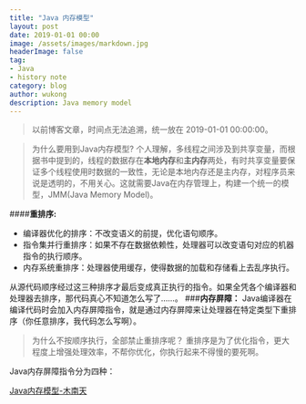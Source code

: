 ```yaml
---
title: "Java 内存模型"
layout: post
date: 2019-01-01 00:00
image: /assets/images/markdown.jpg
headerImage: false
tag:
- Java
- history note
category: blog
author: wukong
description: Java memory model
---
```

>以前博客文章，时间点无法追溯，统一放在 2019-01-01 00:00:00。

>为什么要用到Java内存模型?
个人理解，多线程之间涉及到共享变量，而根据书中提到的，线程的数据存在**本地内存**和**主内存**两处，有时共享变量要保证多个线程使用时数据的一致性，无论是本地内存还是主内存，对程序员来说是透明的，不用关心。这就需要Java在内存管理上，构建一个统一的模型，JMM(Java Memory Model)。

####**重排序:**
- 编译器优化的排序：不改变语义的前提，优化语句顺序。
- 指令集并行重排序：如果不存在数据依赖性，处理器可以改变语句对应的机器指令的执行顺序。
- 内存系统重排序：处理器使用缓存，使得数据的加载和存储看上去乱序执行。

从源代码顺序经过这三种排序才最后变成真正执行的指令。如果全凭各个编译器和处理器去排序，那代码真心不知道怎么写了……。
###**内存屏障：**
Java编译器在编译代码时会加入内存屏障指令，就是通过内存屏障来让处理器在特定类型下重排序（你任意排序，我代码怎么写啊）。
>为什么不按顺序执行，全部禁止重排序呢？
重排序是为了优化指令，更大程度上增强处理效率，不帮你优化，你执行起来不得慢的要死啊。

Java内存屏障指令分为四种：


[Java内存模型-木南天](http://www.cnblogs.com/uptownBoy/articles/1454441.html)
